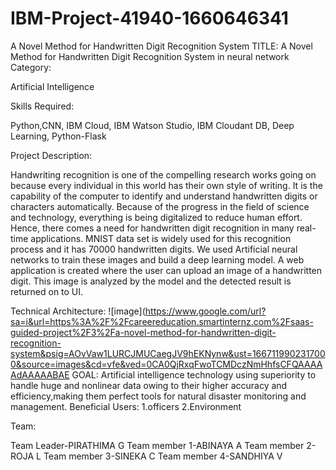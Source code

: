 # IBM-Project-41940-1660646341
A Novel Method for Handwritten Digit Recognition System
TITLE: A Novel Method for Handwritten Digit Recognition System in neural network Category:

Artificial Intelligence

Skills Required:

Python,CNN, IBM Cloud, IBM Watson Studio, IBM Cloudant DB, Deep Learning, Python-Flask

Project Description:

Handwriting recognition is one of the compelling research works going on because every individual in this world has their own style of writing. It is the capability of the computer to identify and understand handwritten digits or characters automatically. Because of the progress in the field of science and technology, everything is being digitalized to reduce human effort. Hence, there comes a need for handwritten digit recognition in many real-time applications. MNIST data set is widely used for this recognition process and it has 70000 handwritten digits. We used Artificial neural networks to train these images and build a deep learning model. A web application is created where the user can upload an image of a handwritten digit. This image is analyzed by the model and the detected result is returned on to UI.

Technical Architecture: ![image](https://www.google.com/url?sa=i&url=https%3A%2F%2Fcareereducation.smartinternz.com%2Fsaas-guided-project%2F3%2Fa-novel-method-for-handwritten-digit-recognition-system&psig=AOvVaw1LURCJMUCaegJV9hEKNynw&ust=1667119902317000&source=images&cd=vfe&ved=0CA0QjRxqFwoTCMDczNmHhfsCFQAAAAAdAAAAABAE GOAL: Artificial intelligence technology using superiority to handle huge and nonlinear data owing to their higher accuracy and efficiency,making them perfect tools for natural disaster monitoring and management. Beneficial Users: 1.officers
2.Environment

Team:

Team Leader-PIRATHIMA G
Team member 1-ABINAYA A
Team member 2-ROJA L
Team member 3-SINEKA C
Team member 4-SANDHIYA V
